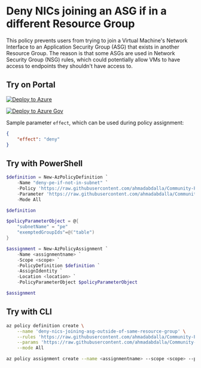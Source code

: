 # Deny NICs joining an ASG if in a different Resource Group

This policy prevents users from trying to join a Virtual Machine's Network Interface to an Application Security Group (ASG) that exists in another Resource Group. The reason is that some ASGs are used in Network Security Group (NSG) rules, which could potentially allow VMs to have access to endpoints they shouldn't have access to. 

## Try on Portal

[![Deploy to Azure](http://azuredeploy.net/deploybutton.png)](https://portal.azure.com/#blade/Microsoft_Azure_Policy/CreatePolicyDefinitionBlade/uri/https%3A%2F%2Fraw.githubusercontent.com%2FAzure%2FCommunity-Policy%2Fmaster%2FPolicies%2FNetwork%2Fdeny-nics-joining-asg-outside-of-same-resource-group%2Fazurepolicy.json)

[![Deploy to Azure Gov](https://docs.microsoft.com/ahmadabdalla/governance/policy/media/deploy/deployGovbutton.png)](https://portal.azure.us/?#blade/Microsoft_Azure_Policy/CreatePolicyDefinitionBlade/uri/https%3A%2F%2Fraw.githubusercontent.com%2FAzure%2FCommunity-Policy%2Fmaster%2FPolicies%2FNetwork%2Fdeny-nics-joining-asg-outside-of-same-resource-group%2Fazurepolicy.json)

Sample parameter ```effect```, which can be used during policy assignment:
```json
{
    "effect": "deny"
}
```

## Try with PowerShell

```powershell
$definition = New-AzPolicyDefinition `
    -Name "deny-pe-if-not-in-subnet" `
    -Policy 'https://raw.githubusercontent.com/ahmadabdalla/Community-Policy/master/Policies/Network/deny-nics-joining-asg-outside-of-same-resource-group/azurepolicy.rules.json' `
    -Parameter 'https://raw.githubusercontent.com/ahmadabdalla/Community-Policy/master/Policies/Network/deny-nics-joining-asg-outside-of-same-resource-group/azurepolicy.parameters.json' `
    -Mode All

$definition

$policyParameterObject = @{
    "subnetName" = "pe"
    "exemptedGroupIds"=@("table")
}

$assignment = New-AzPolicyAssignment `
    -Name <assignmentname> `
    -Scope <scope> `
    -PolicyDefinition $definition `
    -AssignIdentity `
    -Location <location> `
    -PolicyParameterObject $policyParameterObject

$assignment
```

## Try with CLI

```sh
az policy definition create \
    --name 'deny-nics-joining-asg-outside-of-same-resource-group' \
    --rules 'https://raw.githubusercontent.com/ahmadabdalla/Community-Policy/master/Policies/Network/deny-nics-joining-asg-outside-of-same-resource-group/azurepolicy.rules.json' \
    --params 'https://raw.githubusercontent.com/ahmadabdalla/Community-Policy/master/Policies/Network/deny-nics-joining-asg-outside-of-same-resource-group/azurepolicy.parameters.json' \
    --mode All

az policy assignment create --name <assignmentname> --scope <scope> --policy 'deny-nics-joining-asg-outside-of-same-resource-group' --location <location> --params '{"effect":{"value":"deny"}}'
```